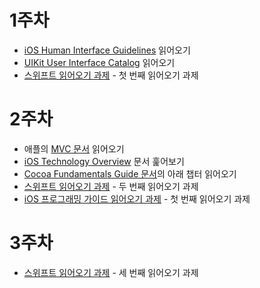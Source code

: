 # 1주차
* [iOS Human Interface Guidelines](https://developer.apple.com/ios/human-interface-guidelines/) 읽어오기
* [UIKit User Interface Catalog](https://developer.apple.com/library/content/documentation/UserExperience/Conceptual/UIKitUICatalog/) 읽어오기
* [스위프트 읽어오기 과제](reading/ios_reading_assignment_swift_1.pdf) - 첫 번째 읽어오기 과제

# 2주차
* 애플의 [MVC 문서](https://developer.apple.com/library/content/documentation/General/Conceptual/DevPedia-CocoaCore/MVC.html) 읽어오기
* [iOS Technology Overview](https://developer.apple.com/library/content/documentation/Miscellaneous/Conceptual/iPhoneOSTechOverview/Introduction/Introduction.html) 문서 훑어보기
* [Cocoa Fundamentals Guide 문서](reading/cocoa_fundamentals.pdf)의 아래 챕터 읽어오기 
* [스위프트 읽어오기 과제](reading/ios_reading_assignment_swift_2.pdf) - 두 번째 읽어오기 과제
* [iOS 프로그래밍 가이드 읽어오기 과제](reading/ios_reading_assignment_prog_guide_1.pdf) - 첫 번째 읽어오기 과제

# 3주차
* [스위프트 읽어오기 과제](reading/ios_reading_assignment_swift_3.pdf) - 세 번째 읽어오기 과제
